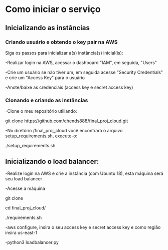 # Como iniciar o serviço

## Inicializando as instâncias

### Criando usuário e obtendo o key pair na AWS

Siga os passos para inicializar a(s) instância(s) inicial(is):

-Realizar login na AWS, acessar o dashboard "IAM", em seguida, "Users"

-Crie um usuário se não tiver um, em seguida acesse "Security Credentials" e crie um "Access Key" para o usuário

-Anote/baixe as credenciais (access key e secret access key)


### Clonando e criando as instâncias

-Clone o meu repositório utiliando:

git clone https://github.com/chends888/final_proj_cloud.git

-No diretório /final_proj_cloud você encontrará o arquivo setup_requirements.sh, execute-o:

./setup_requirements.sh


## Inicializando o load balancer:
-Realize login na AWS e crie a instância (com Ubuntu 18), esta máquina será seu load balancer

-Acesse a máquina


git clone

cd final_proj_cloud/

./requirements.sh

-aws configure, insira o seu access key e secret access key e como região insira us-east-1

-python3 loadbalancer.py


